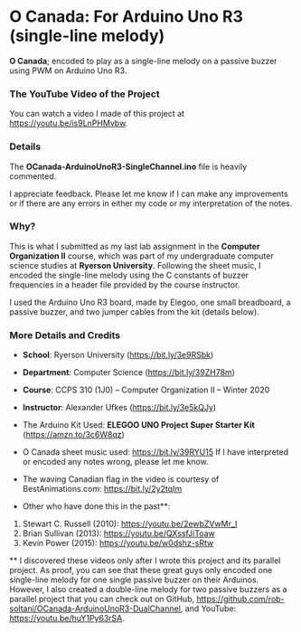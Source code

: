 # O Canada: For Arduino Uno R3 (single-line melody)

**O Canada**; encoded to play as a single-line melody on a passive buzzer using PWM on Arduino Uno R3.


### The YouTube Video of the Project
You can watch a video I made of this project at https://youtu.be/is9LnPHMvbw.


### Details
The **OCanada-ArduinoUnoR3-SingleChannel.ino** file is heavily commented.

I appreciate feedback.
Please let me know if I can make any improvements or if there are any errors in either my code or my interpretation of the notes.

### Why?
This is what I submitted as my last lab assignment in the **Computer Organization II** course, which was part of my undergraduate computer science studies at **Ryerson University**. Following the sheet music, I encoded the single-line melody using the C constants of buzzer frequencies in a header file provided by the course instructor.

I used the Arduino Uno R3 board, made by Elegoo, one small breadboard, a passive buzzer, and two jumper cables from the kit (details below).


### More Details and Credits

 * **School**: Ryerson University (https://bit.ly/3e9RSbk)
 * **Department**: Computer Science (https://bit.ly/39ZH78m)
 * **Course**: CCPS 310 (1J0) – Computer Organization II – Winter 2020
 * **Instructor**: Alexander Ufkes (https://bit.ly/3e5kQJy)

 * The Arduino Kit Used: **ELEGOO UNO Project Super Starter Kit** (https://amzn.to/3c6W8qz)

 * O Canada sheet music used: https://bit.ly/39RYU15
 If I have interpreted or encoded any notes wrong, please let me know.

 * The waving Canadian flag in the video is courtesy of BestAnimations.com: https://bit.ly/2y2tqIm

 * Other who have done this in the past**:
 1. Stewart C. Russell (2010):  https://youtu.be/2ewbZVwMr_I
 2. Brian Sullivan (2013):  https://youtu.be/QXssfJiToaw
 3. Kevin Power (2015):  https://youtu.be/w0dshz-sRtw

** I discovered these videos only after I wrote this project and its parallel project.
   As proof, you can see that these great guys only encoded one single-line melody for one single passive buzzer on their Arduinos.
   However, I also created a double-line melody for two passive buzzers as a parallel project that you can check out on GitHub, https://github.com/rob-soltani/OCanada-ArduinoUnoR3-DualChannel, and YouTube: https://youtu.be/huY1Py63rSA.
